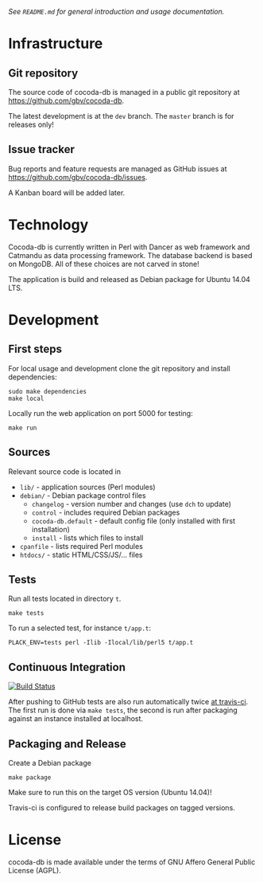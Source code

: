 *See `README.md` for general introduction and usage documentation.*

# Infrastructure

## Git repository

The source code of cocoda-db is managed in a public git repository at
<https://github.com/gbv/cocoda-db>.

The latest development is at the `dev` branch. The `master` branch is for
releases only!

## Issue tracker

Bug reports and feature requests are managed as GitHub issues at
<https://github.com/gbv/cocoda-db/issues>.

A Kanban board will be added later.

# Technology

Cocoda-db is currently written in Perl with Dancer as web framework and
Catmandu as data processing framework. The database backend is based on 
MongoDB. All of these choices are not carved in stone!

The application is build and released as Debian package for Ubuntu 14.04 LTS.

# Development

## First steps

For local usage and development clone the git repository and install
dependencies:

    sudo make dependencies
    make local

Locally run the web application on port 5000 for testing:

    make run

## Sources

Relevant source code is located in

* `lib/` - application sources (Perl modules)
* `debian/` - Debian package control files 
    * `changelog` - version number and changes 
      (use `dch` to update)
    * `control` - includes required Debian packages
    * `cocoda-db.default` - default config file 
      (only installed with first installation)
    * `install` - lists which files to install
* `cpanfile` - lists required Perl modules
* `htdocs/` - static HTML/CSS/JS/... files

## Tests

Run all tests located in directory `t`. 

    make tests

To run a selected test, for instance `t/app.t`: 

    PLACK_ENV=tests perl -Ilib -Ilocal/lib/perl5 t/app.t

## Continuous Integration

[![Build Status](https://travis-ci.org/gbv/cocoda.svg)](https://travis-ci.org/gbv/cocoda-db)

After pushing to GitHub tests are also run automatically twice 
[at travis-ci](https://travis-ci.org/gbv/cocoda-db). The first 
run is done via `make tests`, the second is run after packaging
against an instance installed at localhost.

## Packaging and Release

Create a Debian package

    make package

Make sure to run this on the target OS version (Ubuntu 14.04)!

Travis-ci is configured to release build packages on tagged 
versions.

# License

cocoda-db is made available under the terms of GNU Affero General Public
License (AGPL).

